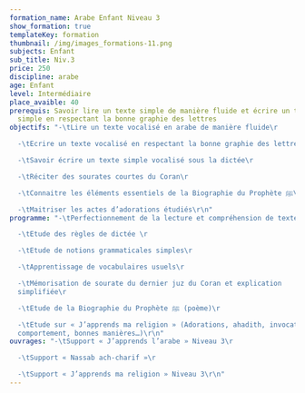 ```yaml
---
formation_name: Arabe Enfant Niveau 3
show_formation: true
templateKey: formation
thumbnail: /img/images_formations-11.png
subjects: Enfant
sub_title: Niv.3
price: 250
discipline: arabe
age: Enfant
level: Intermédiaire
place_avaible: 40
prerequis: Savoir lire un texte simple de manière fluide et écrire un texte
  simple en respectant la bonne graphie des lettres
objectifs: "-\tLire un texte vocalisé en arabe de manière fluide\r

  -\tEcrire un texte vocalisé en respectant la bonne graphie des lettres \r

  -\tSavoir écrire un texte simple vocalisé sous la dictée\r

  -\tRéciter des sourates courtes du Coran\r

  -\tConnaitre les éléments essentiels de la Biographie du Prophète ﷺ\r

  -\tMaitriser les actes d’adorations étudiés\r\n"
programme: "-\tPerfectionnement de la lecture et compréhension de textes\r

  -\tEtude des règles de dictée \r

  -\tEtude de notions grammaticales simples\r

  -\tApprentissage de vocabulaires usuels\r

  -\tMémorisation de sourate du dernier juz du Coran et explication
  simplifiée\r

  -\tEtude de la Biographie du Prophète ﷺ (poème)\r

  -\tEtude sur « J’apprends ma religion » (Adorations, ahadith, invocations,
  comportement, bonnes manières…)\r\n"
ouvrages: "-\tSupport « J’apprends l’arabe » Niveau 3\r

  -\tSupport « Nassab ach-charif »\r

  -\tSupport « J’apprends ma religion » Niveau 3\r\n"
---
```

